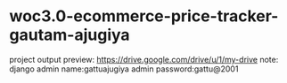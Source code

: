 # woc3.0-ecommerce-price-tracker-gautam-ajugiya
project output preview:
https://drive.google.com/drive/u/1/my-drive
note:
django admin name:gattuajugiya
admin password:gattu@2001
